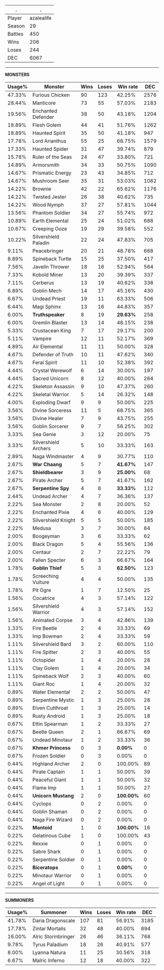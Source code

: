 .|.
|-|-
Player|azalealife
Season|29
Battles|450
Wins|206
Loses|244
DEC|6067

---
**MONSTERS**

Usage%|Monster|Wins|Loses|Win rate|DEC|
-|-|-|-|-|-|
47.33%|Furious Chicken|90|123|42.25%|2576|
28.44%|Manticore|73|55|57.03%|2183|
19.56%|Enchanted Defender|38|50|43.18%|1204|
18.89%|Flesh Golem|44|41|51.76%|1262|
18.89%|Haunted Spirit|35|50|41.18%|947|
17.78%|Lord Arianthus|55|25|68.75%|1579|
17.33%|Haunted Spider|31|47|39.74%|879|
15.78%|Ruler of the Seas|24|47|33.80%|721|
14.89%|Armorsmith|34|33|50.75%|1090|
14.67%|Prismatic Energy|23|43|34.85%|712|
14.67%|Mushroom Seer|35|31|53.03%|1082|
14.22%|Brownie|42|22|65.62%|1176|
14.22%|Twisted Jester|26|38|40.62%|735|
14.22%|Wood Nymph|37|27|57.81%|1044|
13.56%|Phantom Soldier|34|27|55.74%|972|
10.89%|Earth Elemental|25|24|51.02%|688|
10.67%|Creeping Ooze|19|29|39.58%|552|
10.22%|Silvershield Paladin|22|24|47.83%|705|
9.11%|Peacebringer|20|21|48.78%|668|
8.89%|Spineback Turtle|15|25|37.50%|417|
7.56%|Javelin Thrower|18|16|52.94%|564|
7.33%|Kobold Miner|13|20|39.39%|337|
7.11%|Cerberus|13|19|40.62%|338|
6.89%|Goblin Mech|14|17|45.16%|430|
6.67%|Undead Priest|19|11|63.33%|506|
6.44%|Magi Sphinx|13|16|44.83%|357|
6.00%|**Truthspeaker**|8|19|**29.63%**|258|
6.00%|Gremlin Blaster|13|14|48.15%|238|
5.33%|Crustacean King|7|17|29.17%|200|
5.11%|Vampire|12|11|52.17%|369|
4.89%|Air Elemental|11|11|50.00%|328|
4.67%|Defender of Truth|10|11|47.62%|340|
4.67%|Feral Spirit|11|10|52.38%|392|
4.44%|Crystal Werewolf|6|14|30.00%|197|
4.44%|Sacred Unicorn|8|12|40.00%|264|
4.22%|Skeleton Assassin|9|10|47.37%|260|
4.22%|Skeletal Warrior|5|14|26.32%|148|
4.00%|Exploding Dwarf|9|9|50.00%|225|
3.56%|Divine Sorceress|11|5|68.75%|365|
3.56%|Divine Healer|7|9|43.75%|255|
3.56%|Goblin Sorcerer|9|7|56.25%|302|
3.33%|Sea Genie|3|12|20.00%|75|
3.33%|Silvershield Archers|5|10|33.33%|163|
2.89%|Naga Windmaster|4|9|30.77%|110|
2.67%|**War Chaang**|5|7|**41.67%**|147|
2.67%|**Shieldbearer**|3|9|**25.00%**|68|
2.67%|Pirate Archer|5|7|41.67%|162|
2.67%|**Serpentine Spy**|4|8|**33.33%**|112|
2.44%|Undead Archer|4|7|36.36%|137|
2.22%|Sea Monster|2|8|20.00%|52|
2.22%|Enchanted Pixie|4|6|40.00%|129|
2.22%|Silvershield Knight|5|5|50.00%|185|
2.22%|Medusa|3|7|30.00%|84|
2.00%|Boogeyman|3|6|33.33%|62|
2.00%|Black Dragon|5|4|55.56%|136|
2.00%|Centaur|2|7|22.22%|79|
2.00%|Fallen Specter|6|3|66.67%|164|
1.78%|**Goblin Thief**|5|3|**62.50%**|123|
1.78%|Screeching Vulture|4|4|50.00%|135|
1.78%|Pit Ogre|1|7|12.50%|25|
1.56%|Cocatrice|4|3|57.14%|122|
1.56%|Silvershield Warrior|4|3|57.14%|152|
1.56%|Animated Corpse|3|4|42.86%|139|
1.33%|Fire Beetle|2|4|33.33%|69|
1.33%|Imp Bowman|2|4|33.33%|59|
1.11%|Silvershield Bard|3|2|60.00%|110|
1.11%|Fire Spitter|2|3|40.00%|55|
1.11%|Octopider|1|4|20.00%|28|
1.11%|Clay Golem|1|4|20.00%|34|
1.11%|Spineback Wolf|2|3|40.00%|60|
1.11%|Giant Roc|1|4|20.00%|32|
0.89%|Water Elemental|2|2|50.00%|47|
0.89%|Serpentine Mystic|1|3|25.00%|28|
0.89%|Elven Cutthroat|1|3|25.00%|14|
0.89%|Rusty Android|1|3|25.00%|18|
0.67%|Ettin Spearman|1|2|33.33%|27|
0.67%|Beetle Queen|2|1|66.67%|69|
0.67%|Undead Minotaur|1|2|33.33%|36|
0.67%|**Khmer Princess**|0|3|**0.00%**|0|
0.67%|Frozen Soldier|0|3|0.00%|0|
0.44%|Highland Archer|2|0|100.00%|89|
0.44%|Pirate Captain|1|1|50.00%|39|
0.44%|Peaceful Giant|1|1|50.00%|32|
0.44%|Flame Imp|1|1|50.00%|27|
0.44%|**Unicorn Mustang**|2|0|**100.00%**|60|
0.44%|Cyclops|0|2|0.00%|0|
0.44%|Goblin Shaman|0|2|0.00%|0|
0.44%|Naga Fire Wizard|0|2|0.00%|0|
0.22%|**Mantoid**|1|0|**100.00%**|16|
0.22%|Gelatinous Cube|1|0|100.00%|43|
0.22%|Rexxie|0|1|0.00%|0|
0.22%|Sabre Shark|0|1|0.00%|0|
0.22%|Serpentine Soldier|0|1|0.00%|0|
0.22%|**Biceratops**|0|1|**0.00%**|0|
0.22%|Minotaur Warrior|0|1|0.00%|0|
0.22%|Angel of Light|0|1|0.00%|0|

---
**SUMMONERS**

Usage%|Summoner|Wins|Loses|Win rate|DEC|
-|-|-|-|-|-|
41.78%|Daria Dragonscale|107|81|56.91%|3185|
17.78%|Zintar Mortalis|32|48|40.00%|894|
16.00%|Alric Stormbringer|26|46|36.11%|768|
9.78%|Tyrus Paladium|18|26|40.91%|577|
8.00%|Lyanna Natura|11|25|30.56%|318|
6.67%|Malric Inferno|12|18|40.00%|322|
